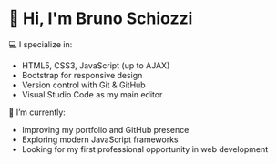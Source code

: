 # 👋 Hi, I'm Bruno Schiozzi

💻 I specialize in:
- HTML5, CSS3, JavaScript (up to AJAX)
- Bootstrap for responsive design
- Version control with Git & GitHub
- Visual Studio Code as my main editor

🌱 I’m currently:
- Improving my portfolio and GitHub presence
- Exploring modern JavaScript frameworks
- Looking for my first professional opportunity in web development

